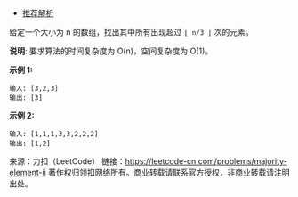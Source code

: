 * [推荐解析](https://www.bilibili.com/video/av63386479?from=search&seid=5365915226242346307)

给定一个大小为 n 的数组，找出其中所有出现超过 ```⌊ n/3 ⌋``` 次的元素。

**说明**: 要求算法的时间复杂度为 O(n)，空间复杂度为 O(1)。

**示例 1:**
```
输入: [3,2,3]
输出: [3]
```
**示例 2:**
```
输入: [1,1,1,3,3,2,2,2]
输出: [1,2]
```
来源：力扣（LeetCode）
链接：https://leetcode-cn.com/problems/majority-element-ii
著作权归领扣网络所有。商业转载请联系官方授权，非商业转载请注明出处。